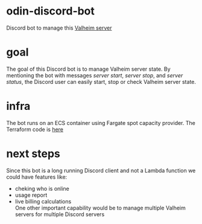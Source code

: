 # odin-discord-bot
Discord bot to manage this [Valheim server](https://github.com/rdalbuquerque/valheim-server-asg-ec2)

# goal
The goal of this Discord bot is to manage Valheim server state. By mentioning the bot with messages *server start*, *server stop*, and *server status*, the Discord user
can easily start, stop or check Valheim server state.

# infra
The bot runs on an ECS container using Fargate spot capacity provider. The Terraform code is [here](https://github.com/rdalbuquerque/odin-discord-bot/tree/main/infra)

# next steps
Since this bot is a long running Discord client and not a Lambda function we could have features like:
- cheking who is online
- usage report
- live billing calculations\
One other important capability would be to manage multiple Valheim servers for multiple Discord servers




